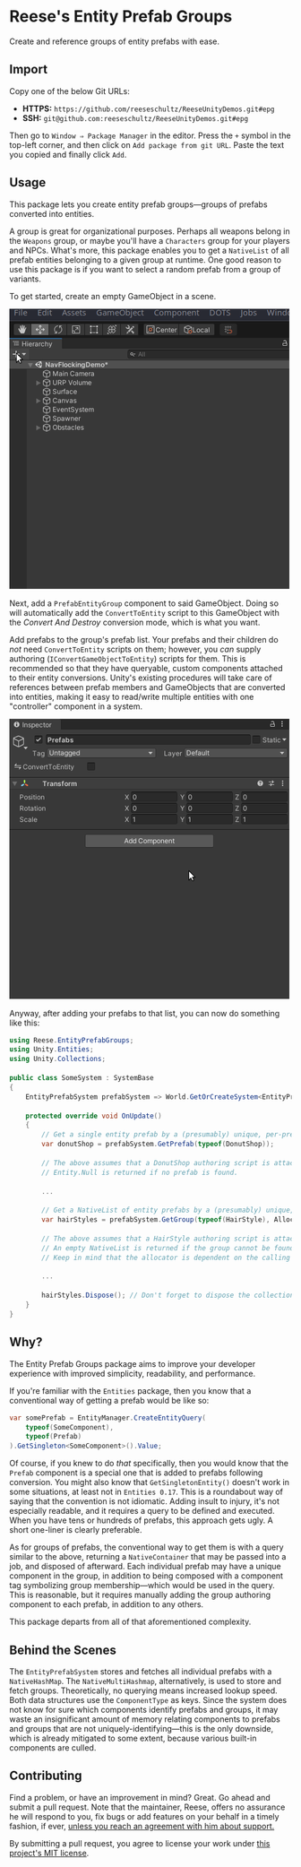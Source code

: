 # Reese's Entity Prefab Groups

Create and reference groups of entity prefabs with ease.

## Import

Copy one of the below Git URLs:

* **HTTPS:** `https://github.com/reeseschultz/ReeseUnityDemos.git#epg`
* **SSH:** `git@github.com:reeseschultz/ReeseUnityDemos.git#epg`

Then go to `Window ⇒ Package Manager` in the editor. Press the `+` symbol in the top-left corner, and then click on `Add package from git URL`. Paste the text you copied and finally click `Add`.

## Usage

This package lets you create entity prefab groups—groups of prefabs converted into entities.

A group is great for organizational purposes. Perhaps all weapons belong in the `Weapons` group, or maybe you'll have a `Characters` group for your players and NPCs. What's more, this package enables you to get a `NativeList` of all prefab entities belonging to a given group at runtime. One good reason to use this package is if you want to select a random prefab from a group of variants.

To get started, create an empty GameObject in a scene.

![creating an empty gameobject in a scene](gifs/create-go.gif)

Next, add a `PrefabEntityGroup` component to said GameObject. Doing so will automatically add the `ConvertToEntity` script to this GameObject with the *Convert And Destroy* conversion mode, which is what you want.

Add prefabs to the group's prefab list. Your prefabs and their children do *not* need `ConvertToEntity` scripts on them; however, you *can* supply authoring (`IConvertGameObjectToEntity`) scripts for them. This is recommended so that they have queryable, custom components attached to their entity conversions. Unity's existing procedures will take care of references between prefab members and GameObjects that are converted into entities, making it easy to read/write multiple entities with one "controller" component in a system.

![adding the entityprefabgroup component to the gameobject](gifs/add-component.gif)

Anyway, after adding your prefabs to that list, you can now do something like this:

```csharp
using Reese.EntityPrefabGroups;
using Unity.Entities;
using Unity.Collections;

public class SomeSystem : SystemBase
{
    EntityPrefabSystem prefabSystem => World.GetOrCreateSystem<EntityPrefabSystem>();

    protected override void OnUpdate()
    {
        // Get a single entity prefab by a (presumably) unique, per-prefab component type:
        var donutShop = prefabSystem.GetPrefab(typeof(DonutShop));

        // The above assumes that a DonutShop authoring script is attached to a prefab.
        // Entity.Null is returned if no prefab is found.

        ...

        // Get a NativeList of entity prefabs by a (presumably) unique, per-group component type:
        var hairStyles = prefabSystem.GetGroup(typeof(HairStyle), Allocator.TempJob);

        // The above assumes that a HairStyle authoring script is attached to the group.
        // An empty NativeList is returned if the group cannot be found.
        // Keep in mind that the allocator is dependent on the calling context.

        ...

        hairStyles.Dispose(); // Don't forget to dispose the collection!
    } 
}
```

## Why?

The Entity Prefab Groups package aims to improve your developer experience with improved simplicity, readability, and performance.

If you're familiar with the `Entities` package, then you know that a conventional way of getting a prefab would be like so:

```csharp
var somePrefab = EntityManager.CreateEntityQuery(
    typeof(SomeComponent),
    typeof(Prefab)
).GetSingleton<SomeComponent>().Value;
```

Of course, if you knew to do *that* specifically, then you would know that the `Prefab` component is a special one that is added to prefabs following conversion. You might also know that `GetSingletonEntity()` doesn't work in some situations, at least not in `Entities 0.17`. This is a roundabout way of saying that the convention is not idiomatic. Adding insult to injury, it's not especially readable, and it requires a query to be defined and executed. When you have tens or hundreds of prefabs, this approach gets ugly. A short one-liner is clearly preferable.

As for groups of prefabs, the conventional way to get them is with a query similar to the above, returning a `NativeContainer` that may be passed into a job, and disposed of afterward. Each individual prefab may have a unique component in the group, in addition to being composed with a component tag symbolizing group membership—which would be used in the query. This is reasonable, but it requires manually adding the group authoring component to each prefab, in addition to any others.

This package departs from all of that aforementioned complexity.

## Behind the Scenes

The `EntityPrefabSystem` stores and fetches all individual prefabs with a `NativeHashMap`. The `NativeMultiHashmap`, alternatively, is used to store and fetch groups. Theoretically, no querying means increased lookup speed. Both data structures use the `ComponentType` as keys. Since the system does not know for sure which components identify prefabs and groups, it may waste an insignificant amount of memory relating components to prefabs and groups that are not uniquely-identifying—this is the only downside, which is already mitigated to some extent, because various built-in components are culled.

## Contributing

Find a problem, or have an improvement in mind? Great. Go ahead and submit a pull request. Note that the maintainer, Reese, offers no assurance he will respond to you, fix bugs or add features on your behalf in a timely fashion, if ever, [unless you reach an agreement with him about support.](https://reese.codes)

By submitting a pull request, you agree to license your work under [this project's MIT license](https://github.com/reeseschultz/ReeseUnityDemos/blob/master/LICENSE).
